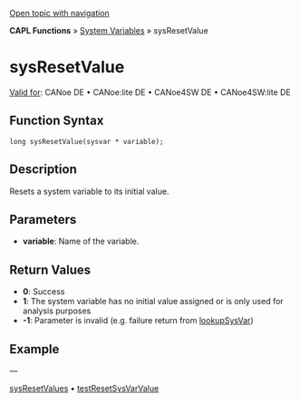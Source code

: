 [Open topic with navigation](../../../../../CANoeDEFamily.htm#Topics/CAPLFunctions/SystemVariables/Functions/CAPLfunctionSysResetValue.md)

**CAPL Functions** » [System Variables](../CAPLfunctionsSystemVariablesOverview.md) » sysResetValue

# sysResetValue

[Valid for](../../../Shared/FeatureAvailability.md): CANoe DE • CANoe:lite DE • CANoe4SW DE • CANoe4SW:lite DE

## Function Syntax

```
long sysResetValue(sysvar * variable);
```

## Description

Resets a system variable to its initial value.

## Parameters

- **variable**: Name of the variable.

## Return Values

- **0**: Success
- **1**: The system variable has no initial value assigned or is only used for analysis purposes
- **-1**: Parameter is invalid (e.g. failure return from [lookupSysVar](../../Other/Functions/CAPLfunctionlookupSysvar.md))

## Example

—

[sysResetValues](CAPLfunctionSysResetValues.md) • [testResetSysVarValue](../../Test/Functions/CAPLfunctionTestResetSysVarValue.md)
